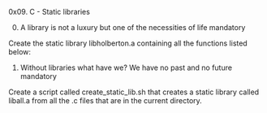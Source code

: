 0x09. C - Static libraries

0. A library is not a luxury but one of the necessities of life mandatory

Create the static library libholberton.a containing all the functions listed below:

1. Without libraries what have we? We have no past and no future mandatory

Create a script called create_static_lib.sh that creates a static library called liball.a from all the .c files that are in the current directory.

